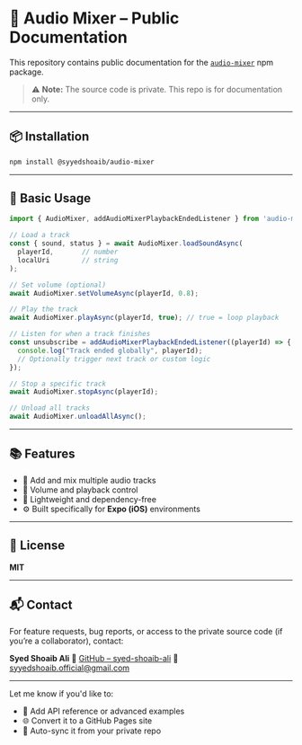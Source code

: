 # 🎷 Audio Mixer – Public Documentation

This repository contains public documentation for the [`audio-mixer`](https://www.npmjs.com/package/audio-mixer) npm package.

> ⚠️ **Note:** The source code is private. This repo is for documentation only.

---

## 📦 Installation

```bash
npm install @syyedshoaib/audio-mixer
```

---

## 🔧 Basic Usage

```ts
import { AudioMixer, addAudioMixerPlaybackEndedListener } from 'audio-mixer';

// Load a track
const { sound, status } = await AudioMixer.loadSoundAsync(
  playerId,       // number
  localUri        // string
);

// Set volume (optional)
await AudioMixer.setVolumeAsync(playerId, 0.8);

// Play the track
await AudioMixer.playAsync(playerId, true); // true = loop playback

// Listen for when a track finishes
const unsubscribe = addAudioMixerPlaybackEndedListener((playerId) => {
  console.log("Track ended globally", playerId);
  // Optionally trigger next track or custom logic
});

// Stop a specific track
await AudioMixer.stopAsync(playerId);

// Unload all tracks
await AudioMixer.unloadAllAsync();
```

---

## 📚 Features

* 🎹 Add and mix multiple audio tracks
* 🎷 Volume and playback control
* 🦨 Lightweight and dependency-free
* ⚙️ Built specifically for **Expo (iOS)** environments

---

## 📄 License

**MIT**

---

## 📬 Contact

For feature requests, bug reports, or access to the private source code (if you’re a collaborator), contact:

**Syed Shoaib Ali**
🔗 [GitHub – syed-shoaib-ali](https://github.com/syed-shoaib-ali)
📧 [syyedshoaib.official@gmail.com](mailto:syyedshoaib.official@gmail.com)

---

Let me know if you'd like to:

* 📘 Add API reference or advanced examples
* 🌐 Convert it to a GitHub Pages site
* 🔁 Auto-sync it from your private repo
